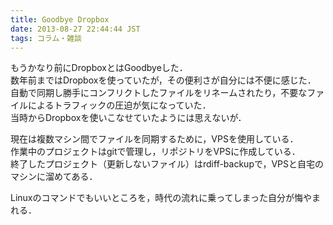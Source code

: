 ```yaml
---
title: Goodbye Dropbox
date: 2013-08-27 22:44:44 JST
tags: コラム・雑談
---
```


もうかなり前にDropboxとはGoodbyeした．<br />
数年前まではDropboxを使っていたが，その便利さが自分には不便に感じた．<br />
自動で同期し勝手にコンフリクトしたファイルをリネームされたり，不要なファイルによるトラフィックの圧迫が気になっていた．<br />
当時からDropboxを使いこなせていたようには思えないが．

現在は複数マシン間でファイルを同期するために，VPSを使用している．<br />
作業中のプロジェクトはgitで管理し，リポジトリをVPSに作成している．<br />
終了したプロジェクト（更新しないファイル）はrdiff-backupで，VPSと自宅のマシンに溜めてある．

Linuxのコマンドでもいいところを，時代の流れに乗ってしまった自分が悔やまれる．

